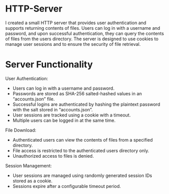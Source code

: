 # HTTP-Server

I created a small HTTP server that provides user authentication and supports
returning contents of files. Users can log in with a username and password, and upon
successful authentication, they can query the contents of files from the users directory. The
server is designed to use cookies to manage user sessions and to ensure the security of file
retrieval.

# Server Functionality 
User Authentication:
  - Users can log in with a username and password.
  - Passwords are stored as SHA-256 salted-hashed values in an “accounts.json” file.
  - Successful logins are authenticated by hashing the plaintext password with the salt stored in “accounts.json”.
  - User sessions are tracked using a cookie with a timeout.
  - Multiple users can be logged in at the same time.
    
File Download:
  - Authenticated users can view the contents of files from a specified directory.
  - File access is restricted to the authenticated users directory only.
  - Unauthorized access to files is denied.
    
Session Management:
  - User sessions are managed using randomly generated session IDs stored as a cookie.
  - Sessions expire after a configurable timeout period.
